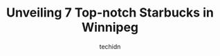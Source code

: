 ---
layout: ampstory
image: https://i0.wp.com/www.auto.or.id/wp-content/uploads/2023/06/starbucks-0-winnipeg-1686323068.jpeg?resize=640,853
author: techidn
featured: false
description: Winnipeg, Manitoba, Canada is a haven for Starbucks enthusiasts, boasting an impressive array of 7 top-notch establishments. Whether youre a seasoned connoisseur or simply curious to explor
title: Unveiling 7 Top-notch Starbucks in Winnipeg
cover:
   title: Unveiling 7 Top-notch Starbucks in Winnipeg
   subtitle: AUTO.OR.ID
   background: https://www.auto.or.id/wp-content/uploads/2023/06/starbucks-0-winnipeg-1686323068.jpeg

pages: 
 - layout: thirds
   top: <h1>#1 Starbucks</h1>
   bottom: "<p>In terms of service, it depends who the team working that day is.  Theres been days when Im greeted as soon as I walk in the door and welcomed with a smile (the way it </p>"
   background: https://www.auto.or.id/wp-content/uploads/2023/06/starbucks-1-winnipeg-1686323071.jpeg
   backgroundblur: true
 - layout: thirds
   top: <h1>#2 Starbucks</h1>
   bottom: "<p>1485 Portage Ave, Winnipeg, MB R3G 0W4, Canada</p>"
   background: https://www.auto.or.id/wp-content/uploads/2023/06/starbucks-2-winnipeg-1686323073.jpeg
   cta:
      link: https://www.auto.or.id/unveiling-7-top-notch-starbucks-in-winnipeg/
      text: Unveiling 7 Top-notch Starbucks in Winnipeg
 - layout: thirds
   top: <h1>#3 Starbucks</h1>
   bottom: "<p>1581 Regent Ave W, Winnipeg, MB R2C 3B3, Canada</p>"
   background: https://images.unsplash.com/photo-1632338940262-084177a4dd21?ixlib=rb-4.0.3&ixid=MnwxMjA3fDB8MHxwaG90by1wYWdlfHx8fGVufDB8fHx8&auto=format&fit=crop&w=640&h=853&q=80
   cta:
      link: https://www.auto.or.id/unveiling-7-top-notch-starbucks-in-winnipeg/
      text: Unveiling 7 Top-notch Starbucks in Winnipeg
 - layout: thirds
   top: <h1>#4 Starbucks</h1>
   bottom: "<p>305 Broadway, Winnipeg, MB R3C 3J7, Canada</p>"
   background: https://images.unsplash.com/photo-1551557479-80682eb12a86?ixlib=rb-4.0.3&ixid=MnwxMjA3fDB8MHxwaG90by1wYWdlfHx8fGVufDB8fHx8&auto=format&fit=crop&w=640&h=853&q=80
   cta:
      link: https://www.auto.or.id/unveiling-7-top-notch-starbucks-in-winnipeg/
      text: Unveiling 7 Top-notch Starbucks in Winnipeg
 - layout: thirds
   top: <h1>#5 Starbucks</h1>
   bottom: "<p>555 Sterling Lyon Pkwy, Winnipeg, MB R3P 1E9, Canada</p>"
   background: https://images.unsplash.com/photo-1594420307681-9abf0349f8e2?ixlib=rb-4.0.3&ixid=MnwxMjA3fDB8MHxwaG90by1wYWdlfHx8fGVufDB8fHx8&auto=format&fit=crop&w=640&h=853&q=80
   cta:
      link: https://www.auto.or.id/unveiling-7-top-notch-starbucks-in-winnipeg/
      text: Unveiling 7 Top-notch Starbucks in Winnipeg
 - layout: thirds
   top: <h1>#6 Starbucks</h1>
   bottom: "<p>2360 Main St, Winnipeg, MB R2V 4H7, Canada</p>"
   background: https://images.unsplash.com/photo-1617814065893-00757125efab?ixlib=rb-4.0.3&ixid=MnwxMjA3fDB8MHxwaG90by1wYWdlfHx8fGVufDB8fHx8&auto=format&fit=crop&w=640&h=853&q=80
   cta:
      link: https://www.auto.or.id/unveiling-7-top-notch-starbucks-in-winnipeg/
      text: Unveiling 7 Top-notch Starbucks in Winnipeg
 - layout: thirds
   top: <h1>#7 Starbucks</h1>
   bottom: "<p>1144 Pembina Hwy, Winnipeg, MB R3T 2A2, Canada</p>"
   background: https://images.unsplash.com/photo-1529589438034-00c0e7a6452f?ixlib=rb-4.0.3&ixid=MnwxMjA3fDB8MHxwaG90by1wYWdlfHx8fGVufDB8fHx8&auto=format&fit=crop&w=640&h=853&q=80
   cta:
      link: https://www.auto.or.id/unveiling-7-top-notch-starbucks-in-winnipeg/
      text: Unveiling 7 Top-notch Starbucks in Winnipeg
 - layout: thirds
   middle: Continue reading...
   background: https://images.unsplash.com/photo-1608578702177-1ea59540ac72?ixlib=rb-4.0.3&ixid=MnwxMjA3fDB8MHxwaG90by1wYWdlfHx8fGVufDB8fHx8&auto=format&fit=crop&w=640&h=853&q=80
   cta:
      link: https://www.auto.or.id/unveiling-7-top-notch-starbucks-in-winnipeg/
      text: Unveiling 7 Top-notch Starbucks in Winnipeg

---